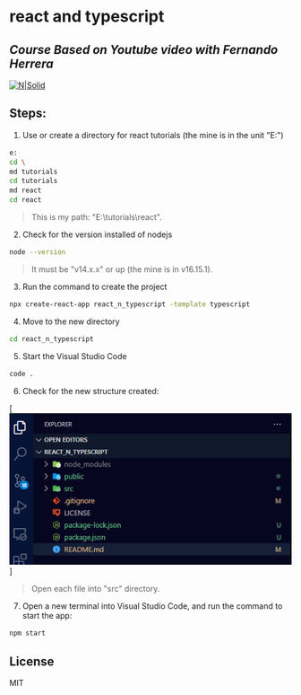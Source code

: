 # react and typescript
## _Course Based on Youtube video with Fernando Herrera_
 [![N|Solid](https://assets.stickpng.com/images/58e91ad5eb97430e81906503.png)](https://www.youtube.com/watch?v=dNxaP_BTtwQ)

## Steps:
1. Use or create a directory for react tutorials (the mine is in the unit "E:")
```sh
e:
cd \
md tutorials
cd tutorials
md react
cd react
```
>This is my path: "E:\tutorials\react".

2. Check for the version installed of nodejs
```sh
node --version
```
>It must be "v14.x.x" or up (the mine is in v16.15.1).

3. Run the command to create the project 
```sh
npx create-react-app react_n_typescript -template typescript
```
4. Move to the new directory
```sh
cd react_n_typescript
```
5. Start the Visual Studio Code
```sh
code .
```
6. Check for the new structure created:

[![Initial structure](images/2023-03-21_112627.png)]
>Open each file into "src" directory.

7. Open a new terminal into Visual Studio Code, and run the command to start the app:
```sh
npm start
```

## License

MIT

